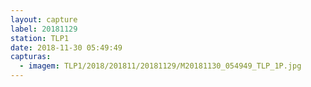 ```yaml
---
layout: capture
label: 20181129
station: TLP1
date: 2018-11-30 05:49:49
capturas:
  - imagem: TLP1/2018/201811/20181129/M20181130_054949_TLP_1P.jpg
---
```

